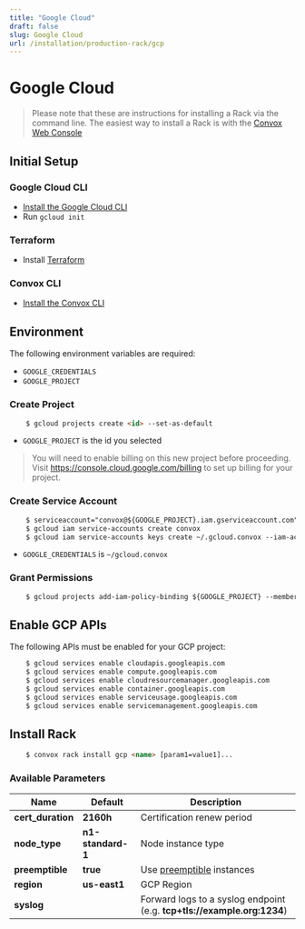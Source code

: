 ```yaml
---
title: "Google Cloud"
draft: false
slug: Google Cloud
url: /installation/production-rack/gcp
---
```

# Google Cloud
> Please note that these are instructions for installing a Rack via the command line. The easiest way to install a Rack is with the [Convox Web Console](https://console.convox.com)

## Initial Setup

### Google Cloud CLI

- [Install the Google Cloud CLI](https://cloud.google.com/sdk/docs/#install_the_latest_cloud_tools_version_cloudsdk_current_version)
- Run `gcloud init`

### Terraform

- Install [Terraform](https://learn.hashicorp.com/terraform/getting-started/install.html)

### Convox CLI

- [Install the Convox CLI](/installation/cli)

## Environment

The following environment variables are required:

- `GOOGLE_CREDENTIALS`
- `GOOGLE_PROJECT`

### Create Project
```html
    $ gcloud projects create <id> --set-as-default
```
- `GOOGLE_PROJECT` is the id you selected

> You will need to enable billing on this new project before proceeding. Visit https://console.cloud.google.com/billing to set up billing for your project.

### Create Service Account
```html
    $ serviceaccount="convox@${GOOGLE_PROJECT}.iam.gserviceaccount.com"
    $ gcloud iam service-accounts create convox
    $ gcloud iam service-accounts keys create ~/.gcloud.convox --iam-account="${serviceaccount}"
```
- `GOOGLE_CREDENTIALS` is `~/gcloud.convox`

### Grant Permissions
```html
    $ gcloud projects add-iam-policy-binding ${GOOGLE_PROJECT} --member="serviceAccount:${serviceaccount}" --role="roles/owner"
```

## Enable GCP APIs

The following APIs must be enabled for your GCP project:

```html
    $ gcloud services enable cloudapis.googleapis.com
    $ gcloud services enable compute.googleapis.com
    $ gcloud services enable cloudresourcemanager.googleapis.com
    $ gcloud services enable container.googleapis.com
    $ gcloud services enable serviceusage.googleapis.com
    $ gcloud services enable servicemanagement.googleapis.com
```

## Install Rack
```html
    $ convox rack install gcp <name> [param1=value1]...
```
### Available Parameters

| Name          | Default         | Description                                                                              |
| ------------- | --------------- | ---------------------------------------------------------------------------------------- |
| **cert_duration** | **2160h**         | Certification renew period                                                                 |
| **node_type**     | **n1-standard-1** | Node instance type                                                                         |
| **preemptible**   | **true**          | Use [preemptible](https://cloud.google.com/compute/docs/instances/preemptible) instances   |
| **region**        | **us-east1**      | GCP Region                                                                                 |
| **syslog**        |                   | Forward logs to a syslog endpoint (e.g. **tcp+tls://example.org:1234**)                    |